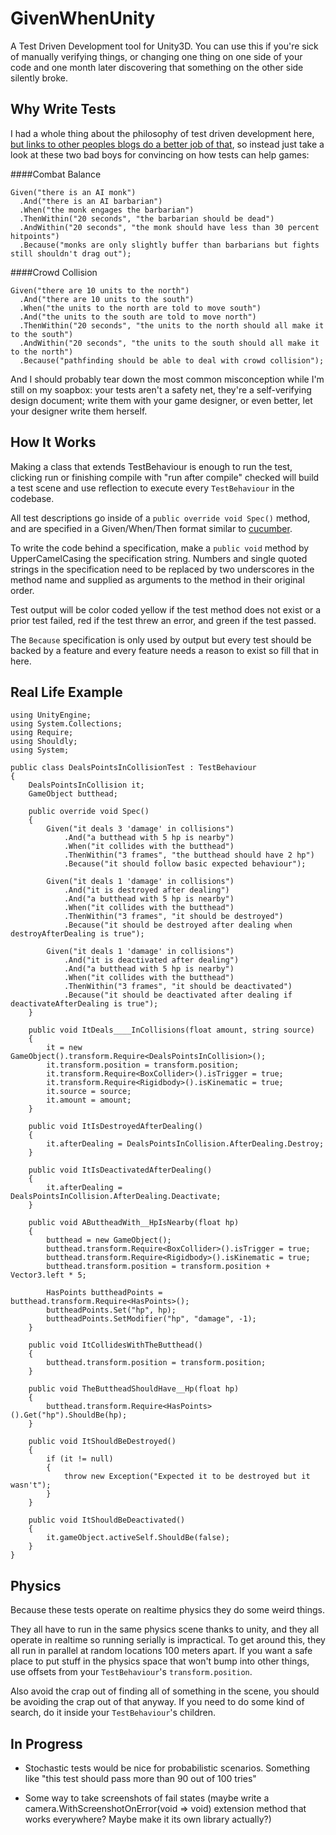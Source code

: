 GivenWhenUnity
==============

A Test Driven Development tool for Unity3D. You can use this if you're sick of manually verifying things, or changing one thing on one side of your code and one month later discovering that something on the other side silently broke.

Why Write Tests
---------------

I had a whole thing about the philosophy of test driven development here, [but links to other peoples blogs do a better job of that](http://blog.orfjackal.net/2009/10/tdd-is-not-test-first-tdd-is-specify.html), so instead just take a look at these two bad boys for convincing on how tests can help games:

####Combat Balance

    Given("there is an AI monk")
      .And("there is an AI barbarian")
      .When("the monk engages the barbarian")
      .ThenWithin("20 seconds", "the barbarian should be dead")
      .AndWithin("20 seconds", "the monk should have less than 30 percent hitpoints")
      .Because("monks are only slightly buffer than barbarians but fights still shouldn't drag out");

####Crowd Collision

    Given("there are 10 units to the north")
      .And("there are 10 units to the south")
      .When("the units to the north are told to move south")
      .And("the units to the south are told to move north")
      .ThenWithin("20 seconds", "the units to the north should all make it to the south")
      .AndWithin("20 seconds", "the units to the south should all make it to the north")
      .Because("pathfinding should be able to deal with crowd collision");

And I should probably tear down the most common misconception while I'm still on my soapbox: your tests aren't a safety net, they're a self-verifying design document; write them with your game designer, or even better, let your designer write them herself.

How It Works
------------

Making a class that extends TestBehaviour is enough to run the test, clicking run or finishing compile with "run after compile" checked will build a test scene and use reflection to execute every `TestBehaviour` in the codebase.

All test descriptions go inside of a `public override void Spec()` method, and are specified in a Given/When/Then format similar to [cucumber](http://cukes.info/).

To write the code behind a specification, make a `public void` method by UpperCamelCasing the specification string. Numbers and single quoted strings in the specification need to be replaced by two underscores in the method name and supplied as arguments to the method in their original order.

Test output will be color coded yellow if the test method does not exist or a prior test failed, red if the test threw an error, and green if the test passed.

The `Because` specification is only used by output but every test should be backed by a feature and every feature needs a reason to exist so fill that in here.

Real Life Example
-----------------

    using UnityEngine;
    using System.Collections;
    using Require;
    using Shouldly;
    using System;
    
    public class DealsPointsInCollisionTest : TestBehaviour
    {
        DealsPointsInCollision it;
        GameObject butthead;
    
        public override void Spec()
        {
            Given("it deals 3 'damage' in collisions")
                .And("a butthead with 5 hp is nearby")
                .When("it collides with the butthead")
                .ThenWithin("3 frames", "the butthead should have 2 hp")
                .Because("it should follow basic expected behaviour");
    
            Given("it deals 1 'damage' in collisions")
                .And("it is destroyed after dealing")
                .And("a butthead with 5 hp is nearby")
                .When("it collides with the butthead")
                .ThenWithin("3 frames", "it should be destroyed")
                .Because("it should be destroyed after dealing when destroyAfterDealing is true");
    
            Given("it deals 1 'damage' in collisions")
                .And("it is deactivated after dealing")
                .And("a butthead with 5 hp is nearby")
                .When("it collides with the butthead")
                .ThenWithin("3 frames", "it should be deactivated")
                .Because("it should be deactivated after dealing if deactivateAfterDealing is true");
        }
    
        public void ItDeals____InCollisions(float amount, string source)
        {
            it = new GameObject().transform.Require<DealsPointsInCollision>();
            it.transform.position = transform.position;
            it.transform.Require<BoxCollider>().isTrigger = true;
            it.transform.Require<Rigidbody>().isKinematic = true;
            it.source = source;
            it.amount = amount;
        }
    
        public void ItIsDestroyedAfterDealing()
        {
            it.afterDealing = DealsPointsInCollision.AfterDealing.Destroy;
        }
    
        public void ItIsDeactivatedAfterDealing()
        {
            it.afterDealing = DealsPointsInCollision.AfterDealing.Deactivate;
        }
    
        public void AButtheadWith__HpIsNearby(float hp)
        {
            butthead = new GameObject();
            butthead.transform.Require<BoxCollider>().isTrigger = true;
            butthead.transform.Require<Rigidbody>().isKinematic = true;
            butthead.transform.position = transform.position + Vector3.left * 5;
    
            HasPoints buttheadPoints = butthead.transform.Require<HasPoints>();
            buttheadPoints.Set("hp", hp);
            buttheadPoints.SetModifier("hp", "damage", -1);
        }
    
        public void ItCollidesWithTheButthead()
        {
            butthead.transform.position = transform.position;
        }
    
        public void TheButtheadShouldHave__Hp(float hp)
        {
            butthead.transform.Require<HasPoints>().Get("hp").ShouldBe(hp);
        }
    
        public void ItShouldBeDestroyed()
        {
            if (it != null)
            {
                throw new Exception("Expected it to be destroyed but it wasn't");
            }
        }
    
        public void ItShouldBeDeactivated()
        {
            it.gameObject.activeSelf.ShouldBe(false);
        }
    }

Physics
-------

Because these tests operate on realtime physics they do some weird things.

They all have to run in the same physics scene thanks to unity, and they all operate in realtime so running serially is impractical. To get around this, they all run in parallel at random locations 100 meters apart. If you want a safe place to put stuff in the physics space that won't bump into other things, use offsets from your `TestBehaviour`'s `transform.position`.

Also avoid the crap out of finding all of something in the scene, you should be avoiding the crap out of that anyway. If you need to do some kind of search, do it inside your `TestBehaviour`'s children.

In Progress
-----------

 - Stochastic tests would be nice for probabilistic scenarios. Something like "this test should pass more than 90 out of 100 tries"

 - Some way to take screenshots of fail states (maybe write a camera.WithScreenshotOnError(void => void) extension method that works everywhere? Maybe make it its own library actually?)
